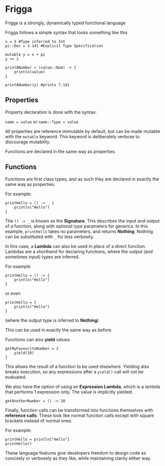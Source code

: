 # Frigga

Frigga is a strongly, dynamically typed functional language

Frigga follows a simple syntax that looks something like this 
```
x = 3 #Type inferred to Int
pi::Dec = 3.141 #Explicit Type Specification

mutable y = x + pi
y += 1

printANumber = (value::Num) -> {
    println(value)
}

printANumber(y) #prints 7.141
```

## Properties

Property declaration is done with the syntax:

`name = value`
or `name::Type = value`

All properties are reference immutable by default,
but can be made mutable with the `mutable` keyword. 
This keyword is deliberately verbose to discourage mutability.


Functions are declared in the same way as properties.

## Functions
Functions are first class types, and as such 
they are declared in exactly the same way as 
properties.

For example:

```
printHello = () -> _ {
    println("Hello")
}
```

The `() -> _` is known as the **Signature**.
This describes the input and output of a function, along with optional
type parameters for generics. 
In this example, `printHello` takes no parameters, and returns
**Nothing**. Nothing can be substituted with `_` for less verbosity.

In this case, a **Lambda** can also be used in place of 
a direct function. Lambdas are a shorthand for declaring functions,
where the output (and sometimes input) types are inferred.

For example 
```
printHello = () -> {
    println("Hello")
}
```
or even
```
printHello = {
    println("Hello")
}
``` 
(where the output type is inferred to **Nothing**)

This can be used in exactly the same way as before.

Functions can also **yield** values:

```
getMyFavouriteNumber = {
    yield(10)
}
```
This allows the result of a function to be used elsewhere.
Yielding also breaks execution, so any expressions after a `yield()`
call will not be evaluated.

We also have the option of using an **Expression Lambda**,
which is a lambda that performs 1 expression only. The value
is implicitly yielded.

```
getAnotherNumber = () -> 10
```

Finally, function calls can be transformed into functions themselves
with **reference calls**. These look like normal function calls
except with square brackets instead of normal ones.

For example:
```
printHello = println["Hello"]
printHello()
```


These language features give developers freedom to design code 
as concisely or verbosely as they like, while maintaining clarity either way.
